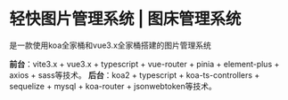# 轻快图片管理系统 | 图床管理系统
是一款使用koa全家桶和vue3.x全家桶搭建的图片管理系统

**前台**：vite3.x + vue3.x + typescript + vue-router + pinia + element-plus + axios + sass等技术。
**后台**：koa2 + typescript + koa-ts-controllers + sequelize + mysql + koa-router + jsonwebtoken等技术。 

